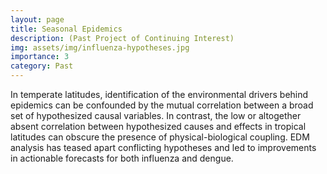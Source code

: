 ```yaml
---
layout: page
title: Seasonal Epidemics
description: (Past Project of Continuing Interest)
img: assets/img/influenza-hypotheses.jpg
importance: 3
category: Past
---
```


In temperate latitudes, identification of the environmental drivers behind epidemics can be confounded by the mutual correlation between a broad set of hypothesized causal variables. In contrast, the low or altogether absent correlation between hypothesized causes and effects in tropical latitudes can obscure the presence of physical-biological coupling. EDM analysis has teased apart conflicting hypotheses and led to improvements in actionable forecasts for both influenza and dengue.
